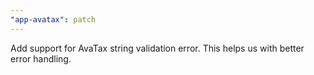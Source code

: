 ```yaml
---
"app-avatax": patch
---
```


Add support for AvaTax string validation error. This helps us with better error handling.
